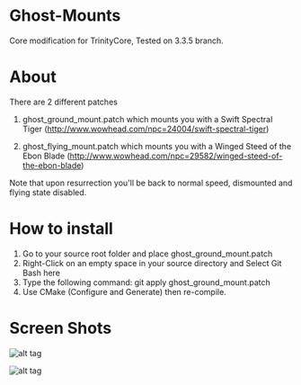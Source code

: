 # Ghost-Mounts
Core modification for TrinityCore, Tested on 3.3.5 branch.

# About
There are 2 different patches

1. ghost_ground_mount.patch which mounts you with a Swift Spectral Tiger (http://www.wowhead.com/npc=24004/swift-spectral-tiger)

2. ghost_flying_mount.patch which mounts you with a Winged Steed of the Ebon Blade (http://www.wowhead.com/npc=29582/winged-steed-of-the-ebon-blade)

Note that upon resurrection you'll be back to normal speed, dismounted and flying state disabled.

# How to install
1. Go to your source root folder and place ghost_ground_mount.patch
2. Right-Click on an empty space in your source directory and Select Git Bash here
3. Type the following command: git apply ghost_ground_mount.patch
4. Use CMake (Configure and Generate) then re-compile.

# Screen Shots
![alt tag](http://s12.postimg.org/kum7qysot/ghost_ground_mount.jpg)

![alt tag](http://s18.postimg.org/46mky5nnd/ghost_flying_mount.jpg)
